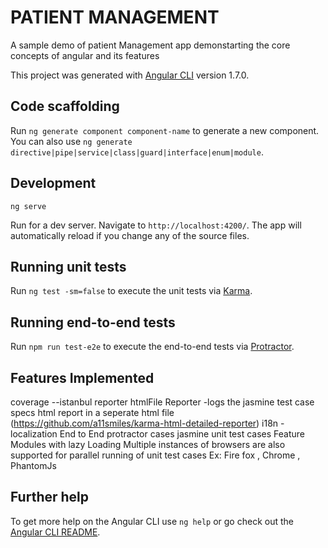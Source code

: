 # PATIENT MANAGEMENT

A sample demo of patient Management app demonstarting the core concepts of angular and its features

This project was generated with [Angular CLI](https://github.com/angular/angular-cli) version 1.7.0.

## Code scaffolding

Run `ng generate component component-name` to generate a new component. You can also use `ng generate directive|pipe|service|class|guard|interface|enum|module`.

## Development

`ng serve`

Run for a dev server. Navigate to `http://localhost:4200/`. The app will automatically reload if you change any of the source files.



## Running unit tests

Run `ng test -sm=false` to execute the unit tests via [Karma](https://karma-runner.github.io).

## Running end-to-end tests

Run `npm run test-e2e` to execute the end-to-end tests via [Protractor](http://www.protractortest.org/).

## Features Implemented

coverage --istanbul reporter
htmlFile Reporter -logs the jasmine test case specs html report in a seperate html file (https://github.com/a11smiles/karma-html-detailed-reporter)
i18n - localization
End to End protractor cases
jasmine unit test cases
Feature Modules with lazy Loading
Multiple instances of browsers are also supported for parallel running of unit test cases 
Ex: Fire fox , Chrome , PhantomJs



## Further help

To get more help on the Angular CLI use `ng help` or go check out the [Angular CLI README](https://github.com/angular/angular-cli/blob/master/README.md).
